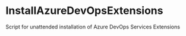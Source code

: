 # InstallAzureDevOpsExtensions
Script for unattended installation of Azure DevOps Services Extensions
